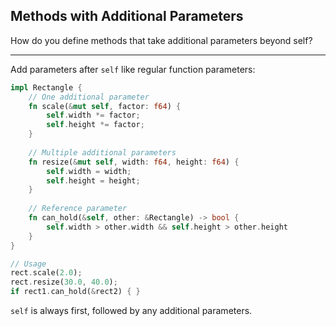 ## Methods with Additional Parameters

How do you define methods that take additional parameters beyond self?

---

Add parameters after `self` like regular function parameters:

```rust
impl Rectangle {
    // One additional parameter
    fn scale(&mut self, factor: f64) {
        self.width *= factor;
        self.height *= factor;
    }
    
    // Multiple additional parameters
    fn resize(&mut self, width: f64, height: f64) {
        self.width = width;
        self.height = height;
    }
    
    // Reference parameter
    fn can_hold(&self, other: &Rectangle) -> bool {
        self.width > other.width && self.height > other.height
    }
}

// Usage
rect.scale(2.0);
rect.resize(30.0, 40.0);
if rect1.can_hold(&rect2) { }
```

`self` is always first, followed by any additional parameters.

